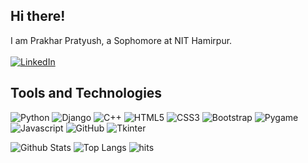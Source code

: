 ## Hi there!

I am Prakhar Pratyush, a Sophomore at NIT Hamirpur.
<br>
<br>
[![LinkedIn](https://img.shields.io/badge/-Prakhar-0077B5?style=flat-square&logo=Linkedin&logoColor=white&link=https://www.linkedin.com/in/prakhar-pratyush-9b93b2192/)](https://www.linkedin.com/in/prakhar-pratyush-9b93b2192/)

## Tools and Technologies


![Python](https://img.shields.io/badge/-Python-black?style=flat-square&logo=Python)
![Django](https://img.shields.io/badge/-Django-black?style=flat-square&logo=django)
![C++](https://img.shields.io/badge/-C++-00599C?style=flat-square&logo=c)
![HTML5](https://img.shields.io/badge/-HTML5-E34F26?style=flat-square&logo=html5&logoColor=white)
![CSS3](https://img.shields.io/badge/-CSS3-1572B6?style=flat-square&logo=css3)
![Bootstrap](https://img.shields.io/badge/-Bootstrap-563D7C?style=flat-square&logo=bootstrap)
![Pygame](https://img.shields.io/badge/-Pygame-1572B6?style=flat-square&logo=pygame)
![Javascript](https://img.shields.io/badge/-Javascript-black?style=flat-square&logo=javascript)
![GitHub](https://img.shields.io/badge/-GitHub-181717?style=flat-square&logo=github)
![Tkinter](https://img.shields.io/badge/-Tkinter-563D7C?style=flat-square&logo=tkinter)

![Github Stats](https://github-readme-stats.vercel.app/api?username=prakhar1144&hide=stars&theme=dark&show_icons=true)
![Top Langs](https://github-readme-stats.vercel.app/api/top-langs/?username=prakhar1144&hide=java&layout=compact)
![hits](https://komarev.com/ghpvc/?username=prakhar1144&color=green)
